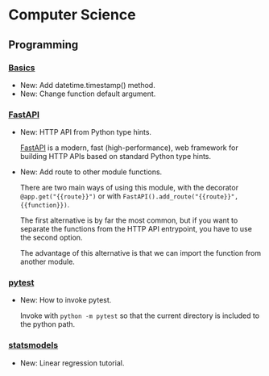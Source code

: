 # Computer Science

## Programming

### [Basics](python_basics.md)

* New: Add datetime.timestamp() method.
* New: Change function default argument.

### [FastAPI](fastapi.md)

* New: HTTP API from Python type hints.

    [FastAPI](https://fastapi.tiangolo.com/) is a modern, fast
    (high-performance), web framework for building HTTP APIs based on
    standard Python type hints.


* New: Add route to other module functions.

    There are two main ways of using this module, with the decorator
    `@app.get("{{route}}")` or with
    `FastAPI().add_route("{{route}}", {{function}})`.

    The first alternative is by far the most common, but if you want to separate
    the functions from the HTTP API entrypoint, you have to use the second option.

    The advantage of this alternative is that we can import the function
    from another module.


### [pytest](pytest.md)

* New: How to invoke pytest.

    Invoke with `python -m pytest` so that the current directory is
    included to the python path.


### [statsmodels](statsmodels.md)

* New: Linear regression tutorial.

